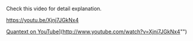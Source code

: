 Check this video for detail explanation.

https://youtu.be/Xjnj7JGkNx4

[Quantext on YouTube](HTTP://img.youtube.com/vi/Xjnj7JGkNx4/0.jpg)](http://www.youtube.com/watch?v=Xjnj7JGkNx4"")
